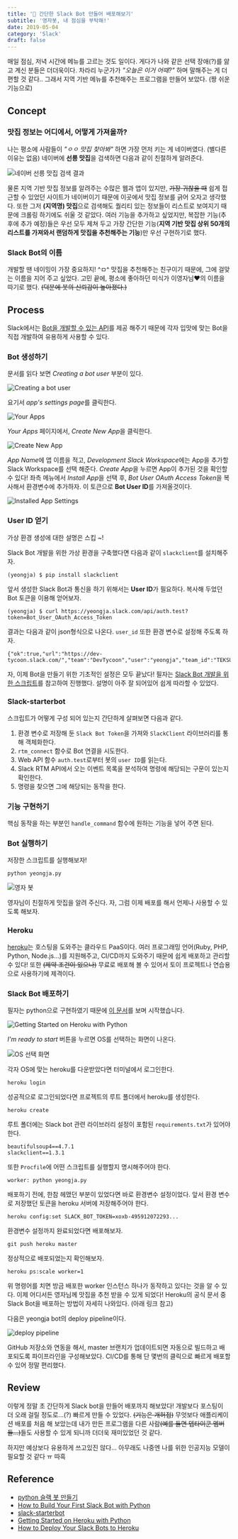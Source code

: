 ```yaml
---
title: '🤖 간단한 Slack Bot 만들어 배포해보기'
subtitle: '영자봇, 내 점심을 부탁해!'
date: 2019-05-04
category: 'Slack'
draft: false
---
```


매일 점심, 저녁 시간에 메뉴를 고르는 것도 일이다.
게다가 나와 같은 선택 장애(?)를 앓고 계신 분들은 더더욱이다.
차라리 누군가가 *"오늘은 이거 어때?"* 하며 말해주는 게 더 편할 것 같다..
그래서 지역 기반 메뉴를 추천해주는 프로그램을 만들어 보았다. (짱 쉬운 기능으로)

## Concept

### 맛집 정보는 어디에서, 어떻게 가져올까?

나는 평소에 사람들이 *"ㅇㅇ 맛집 찾아봐"* 하면 가장 먼저 키는 게 네이버였다. (별다른 이유는 없음)
네이버에 **선릉 맛집**을 검색하면 다음과 같이 친절하게 알려준다.

![네이버 선릉 맛집 검색 결과](images/2019/01.png)

물론 지역 기반 맛집 정보를 알려주는 수많은 웹과 앱이 있지만, ~~가장 귀찮을 때~~ 쉽게 접근할 수 있었던 사이트가 네이버이기 때문에 이곳에서 맛집 정보를 긁어 오자고 생각했다.
또한 그저 **(지역명) 맛집**으로 검색해도 퀄리티 있는 정보들이 리스트로 보여지기 때문에 크롤링 하기에도 쉬울 것 같았다.
여러 기능을 추가하고 싶었지만, 복잡한 기능(추후에 추가 예정)들은 우선 모두 제쳐 두고 가장 간단한 기능(**지역 기반 맛집 상위 50개의 리스트를 가져와서 랜덤하게 맛집을 추천해주는 기능**)만 우선 구현하기로 했다.

### Slack Bot의 이름

개발할 땐 네이밍이 가장 중요하지! ^ㅁ^
맛집을 추천해주는 친구이기 때문에, 그에 걸맞는 이름을 지어 주고 싶었다.
고민 끝에, 평소에 좋아하던 미식가 이영자님❤️의 이름을 따기로 했다. ~~(덕분에 봇의 신뢰감이 높아졌다.)~~

## Process

Slack에서는 [Bot을 개발할 수 있는 API](https://api.slack.com/bot-users)를 제공 해주기 때문에 각자 입맛에 맞는 Bot을 직접 개발하여 유용하게 사용할 수 있다.

### Bot 생성하기

문서를 읽다 보면 *Creating a bot user* 부분이 있다.

![Creating a bot user](images/2019/02.png)

요기서 *app's settings page*를 클릭한다.

![Your Apps](images/2019/03.png)

*Your Apps* 페이지에서, *Create New App*을 클릭한다.

![Create New App](images/2019/04.png)

*App Name*에 앱 이름을 적고, *Development Slack Workspace*에는 App을 추가할 Slack Workspace를 선택 해준다.
*Create App*을 누르면 App이 추가된 것을 확인할 수 있다!
좌측 메뉴에서 *Install App*을 선택 후, *Bot User OAuth Access Token*을 복사해서 환경변수에 추가하자.
이 토큰으로 **Bot User ID**를 가져올것이다.

![Installed App Settings](images/2019/05.png)

### User ID 얻기

가상 환경 생성에 대한 설명은 스킵 ~!

Slack Bot 개발을 위한 가상 환경을 구축했다면 다음과 같이 `slackclient`를 설치해주자.

```shell
(yeongja) $ pip install slackclient
```

앞서 생성한 Slack Bot과 통신을 하기 위해서는 **User ID**가 필요하다.
복사해 두었던 Bot 토큰을 이용해 얻어보자.

```shell
(yeongja) $ curl https://yeongja.slack.com/api/auth.test?token=Bot_User_OAuth_Access_Token
```

결과는 다음과 같이 json형식으로 나온다.
`user_id` 또한 환경 변수로 설정해 주도록 하자.

```shell
{"ok":true,"url":"https://dev-tycoon.slack.com/","team":"DevTycoon","user":"yeongja","team_id":"TEKSU...","user_id":"UGS76..."}
```

자, 이제 Bot을 만들기 위한 기초적인 설정은 모두 끝났다!
필자는 [Slack Bot 개발을 위한 스크립트](https://github.com/mattmakai/slack-starterbot/blob/master/starterbot.py)를 참고하여 진행했다.
설명이 아주 잘 되어있어 쉽게 따라할 수 있었다.

### Slack-starterbot

스크립트가 어떻게 구성 되어 있는지 간단하게 살펴보면 다음과 같다.

1. 환경 변수로 저장해 둔 `Slack Bot Token`을 가져와 `SlackClient` 라이브러리를 통해 객체화한다.
2. `rtm_connect` 함수로 Bot 연결을 시도한다.
3. Web API 함수 `auth.test`로부터 봇의 `user ID`를 읽는다.
4. Slack RTM API에서 오는 이벤트 목록을 분석하여 명령에 해당되는 구문이 있는지 확인한다.
5. 명령을 찾으면 그에 해당되는 동작을 한다.

### 기능 구현하기

핵심 동작을 하는 부분인 `handle_command` 함수에 원하는 기능을 넣어 주면 된다.

### Bot 실행하기

저장한 스크립트를 실행해보자!

```shell
python yeongja.py
```

![영자 봇](images/2019/06.png)

영자님이 친절하게 맛집을 알려 주신다.
자, 그럼 이제 배포를 해서 언제나 사용할 수 있도록 해보자.

### Heroku

[heroku](https://dashboard.heroku.com/apps)는 호스팅을 도와주는 클라우드 PaaS이다.
여러 프로그래밍 언어(Ruby, PHP, Python, Node.js...)를 지원해주고, CI/CD까지 도와주기 때문에 쉽게 배포하고 관리할 수 있다!
또한 ~~(제약 조건이 있으나)~~ 무료로 배포해 볼 수 있어서 토이 프로젝트나 연습용으로 사용하기에 제격이다.

### Slack Bot 배포하기

필자는 python으로 구현하였기 때문에 [이 문서](https://devcenter.heroku.com/articles/getting-started-with-python)를 보며 시작했습니다.

![Getting Started on Heroku with Python](images/2019/07.png)

*I'm ready to start* 버튼을 누르면 OS를 선택하는 화면이 나온다.

![OS 선택 화면](images/2019/08.png)

각자 OS에 맞는 heroku를 다운받았다면 터미널에서 로그인한다.

```shell
heroku login
```

성공적으로 로그인되었다면 프로젝트의 루트 폴더에서 heroku를 생성한다.

```shell
heroku create
```

루트 폴더에는 Slack bot 관련 라이브러리 설정이 포함된 `requirements.txt`가 있어야 한다.

```text
beautifulsoup4==4.7.1
slackclient==1.3.1
```

또한 `Procfile`에 어떤 스크립트를 실행할지 명시해주어야 한다.

```shell
worker: python yeongja.py
```

배포하기 전에, 한참 헤맸던 부분이 있었다면 바로 환경변수 설정이었다.
앞서 환경 변수로 저장했던 토큰을 heroku 서버에 저장해주어야 한다.

```shell
heroku config:set SLACK_BOT_TOKEN=xoxb-495912072293...
```

환경변수 설정까지 완료되었다면 배포해보자.

```shell
git push heroku master
```

정상적으로 배포되었는지 확인해보자.

```shell
heroku ps:scale worker=1
```

위 명령어를 치면 방금 배포한 worker 인스턴스 하나가 동작하고 있다는 것을 알 수 있다.
이제 어디서든 영자님께 맛집을 추천 받을 수 있게 되었다!
Heroku의 공식 문서 중 Slack Bot을 배포하는 방법이 자세히 나와있다. (아래 링크 참고)

다음은 yeongja bot의 deploy pipeline이다.

![deploy pipeline](images/2019/09.png)

GitHub 저장소와 연동을 해서, master 브랜치가 업데이트되면 자동으로 빌드하고 배포되도록 파이프라인을 구성해보았다.
CI/CD를 통해 단 몇번의 클릭으로 빠르게 배포할 수 있어 정말 편리했다.

## Review

이렇게 정말 초 간단하게 Slack bot을 만들어 배포까지 해보았다!
개발보다 포스팅이 더 오래 걸릴 정도로...(?) 빠르게 만들 수 있었다. ~~(기능은 개허접)~~
무엇보다 애플리케이션 배포를 처음 해 보았는데 내가 만든 프로그램을 다른 사람~~(예를 들면 뎁타이쿤 멤버들...)~~들도 사용할 수 있게 되니까 더더욱 재미있었던 것 같다.

하지만 예상보다 유용하게 쓰고있진 않다...
아무래도 나중엔 나를 위한 인공지능 모델이 필요할 것 같다 ㅠ 따흑

## Reference

* [python 슬랙 봇 만들기](https://jybaek.tistory.com/575)
* [How to Build Your First Slack Bot with Python](https://www.fullstackpython.com/blog/build-first-slack-bot-python.html)
* [slack-starterbot](https://github.com/mattmakai/slack-starterbot/blob/master/starterbot.py)
* [Getting Started on Heroku with Python](https://devcenter.heroku.com/articles/getting-started-with-python)
* [How to Deploy Your Slack Bots to Heroku](https://blog.heroku.com/how-to-deploy-your-slack-bots-to-heroku)
